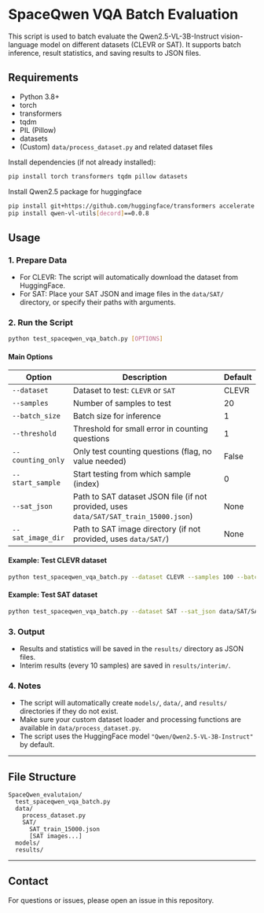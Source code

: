 # SpaceQwen VQA Batch Evaluation

This script is used to batch evaluate the Qwen2.5-VL-3B-Instruct vision-language model on different datasets (CLEVR or SAT). It supports batch inference, result statistics, and saving results to JSON files.

## Requirements

- Python 3.8+
- torch
- transformers
- tqdm
- PIL (Pillow)
- datasets
- (Custom) `data/process_dataset.py` and related dataset files

Install dependencies (if not already installed):

```bash
pip install torch transformers tqdm pillow datasets
```

Install Qwen2.5 package for huggingface

```bash
pip install git+https://github.com/huggingface/transformers accelerate
pip install qwen-vl-utils[decord]==0.0.8
```

## Usage

### 1. Prepare Data

- For CLEVR: The script will automatically download the dataset from HuggingFace.
- For SAT: Place your SAT JSON and image files in the `data/SAT/` directory, or specify their paths with arguments.

### 2. Run the Script

```bash
python test_spaceqwen_vqa_batch.py [OPTIONS]
```

#### Main Options

| Option                | Description                                                                                  | Default         |
|-----------------------|----------------------------------------------------------------------------------------------|-----------------|
| `--dataset`           | Dataset to test: `CLEVR` or `SAT`                                                            | CLEVR           |
| `--samples`           | Number of samples to test                                                                    | 20              |
| `--batch_size`        | Batch size for inference                                                                     | 1               |
| `--threshold`         | Threshold for small error in counting questions                                              | 1               |
| `--counting_only`     | Only test counting questions (flag, no value needed)                                         | False           |
| `--start_sample`      | Start testing from which sample (index)                                                      | 0               |
| `--sat_json`          | Path to SAT dataset JSON file (if not provided, uses `data/SAT/SAT_train_15000.json`)        | None            |
| `--sat_image_dir`     | Path to SAT image directory (if not provided, uses `data/SAT/`)                              | None            |

#### Example: Test CLEVR dataset

```bash
python test_spaceqwen_vqa_batch.py --dataset CLEVR --samples 100 --batch_size 4
```

#### Example: Test SAT dataset

```bash
python test_spaceqwen_vqa_batch.py --dataset SAT --sat_json data/SAT/SAT_train_15000.json --sat_image_dir data/SAT/ --samples 50
```

### 3. Output

- Results and statistics will be saved in the `results/` directory as JSON files.
- Interim results (every 10 samples) are saved in `results/interim/`.

### 4. Notes

- The script will automatically create `models/`, `data/`, and `results/` directories if they do not exist.
- Make sure your custom dataset loader and processing functions are available in `data/process_dataset.py`.
- The script uses the HuggingFace model `"Qwen/Qwen2.5-VL-3B-Instruct"` by default.

---

## File Structure

```
SpaceQwen_evalutaion/
  test_spaceqwen_vqa_batch.py
  data/
    process_dataset.py
    SAT/
      SAT_train_15000.json
      [SAT images...]
  models/
  results/
```

---

## Contact

For questions or issues, please open an issue in this repository.
